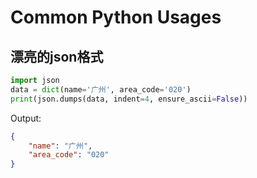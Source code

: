 # Common Python Usages

## 漂亮的json格式

```python
import json
data = dict(name='广州', area_code='020')
print(json.dumps(data, indent=4, ensure_ascii=False))
```

Output:
```json
{
    "name": "广州",
    "area_code": "020"
}
```

